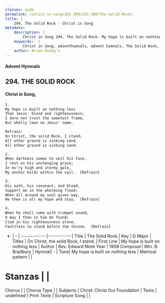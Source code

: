 ```yaml
---
classes: wide
permalink: /christ-in-song/201-300/291-300/The-Solid-Rock/
title: |
    294. The Solid Rock - Christ in Song
metadata:
    description: |
        Christ in Song 294. The Solid Rock. My hope is built on nothing less Than Jesus' blood and righteousness; I dare not trust the sweetest frame, But wholly lean on Jesus' name. 
    keywords:  |
        Christ in Song, adventhymnals, advent hymnals, The Solid Rock, My hope is built on nothing less . On Christ, the solid Rock, I stand;
    author: Brian Onang'o
---
```


#### Advent Hymnals
## 294. THE SOLID ROCK
####  Christ in Song,

```txt
1.
My hope is built on nothing less
Than Jesus' blood and righteousness;
I dare not trust the sweetest frame,
But wholly lean on Jesus' name.

Refrain:
On Christ, the solid Rock, I stand;
All other ground is sinking sand,
All other ground is sinking sand.

2.
When darkness seems to veil his face,
I rest on his unchanging grace;
In ev'ry high and stormy gale,
My anchor holds within the vail.  [Refrain]

3.
His oath, his covenant, and blood,
Support me in the whelming flood;
When all around my soul gives way,
He then is all my hope and stay.  [Refrain]

4.
When he shall come with trumpet sound,
O may I then in him be found;
Clad in his righteousness alone,
Faultless to stand before the throne.  [Refrain]

```

- |   -  |
-------------|------------|
Title | The Solid Rock |
Key | G Major |
Titles | On Christ, the solid Rock, I stand; |
First Line | My hope is built on nothing less  |
Author | Rev. Edward Mote
Year | 1908
Composer| Wm. B. Bradbury |
Hymnal|  - |
Tune| My hope is built on nothing less |
Metrical pattern | |
# Stanzas |  |
Chorus |  |
Chorus Type |  |
Subjects | Christ: Christ Our Foundation |
Texts | undefined |
Print Texts | 
Scripture Song |  |
    
